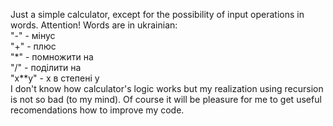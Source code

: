 Just a simple calculator, except for the possibility of input operations in words. Attention! Words are in ukrainian:  
"-" - мінус  
"+" - плюс  
"*" - помножити на  
"/" - поділити на  
"x**y" - x в степені y  
I don't know how calculator's logic works but my realization using recursion is not so bad (to my mind). Of course it will be pleasure for me to get useful recomendations how to improve my code.
